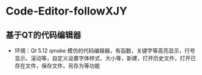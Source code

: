 # Code-Editor-followXJY
## 基于QT的代码编辑器
* 环境：Qt 5.12 qmake
模仿的代码编辑器，有函数，关键字等高亮显示，行号显示、滚动等，自定义设置字体样式、大小等，新建，打开历史文件，打开已存在文件，保存文件，另存为等功能
